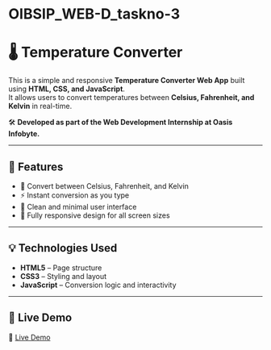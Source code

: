 # OIBSIP_WEB-D_taskno-3

# 🌡️ Temperature Converter

This is a simple and responsive **Temperature Converter Web App** built using **HTML, CSS, and JavaScript**.  
It allows users to convert temperatures between **Celsius, Fahrenheit, and Kelvin** in real-time.

🛠️ **Developed as part of the Web Development Internship at Oasis Infobyte.**

---

## 🔧 Features

- 🔄 Convert between Celsius, Fahrenheit, and Kelvin  
- ⚡ Instant conversion as you type  
- 🎨 Clean and minimal user interface  
- 📱 Fully responsive design for all screen sizes  

---

## 💡 Technologies Used

- **HTML5** – Page structure  
- **CSS3** – Styling and layout  
- **JavaScript** – Conversion logic and interactivity  

---

## 🚀 Live Demo

🔗 [Live Demo](https://measure-temperature.netlify.app)


